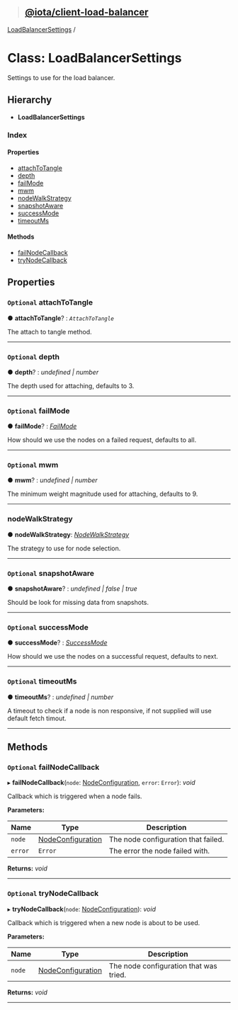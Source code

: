 > ## [@iota/client-load-balancer](../README.md)

[LoadBalancerSettings](loadbalancersettings.md) /

# Class: LoadBalancerSettings

Settings to use for the load balancer.

## Hierarchy

* **LoadBalancerSettings**

### Index

#### Properties

* [attachToTangle](loadbalancersettings.md#optional-attachtotangle)
* [depth](loadbalancersettings.md#optional-depth)
* [failMode](loadbalancersettings.md#optional-failmode)
* [mwm](loadbalancersettings.md#optional-mwm)
* [nodeWalkStrategy](loadbalancersettings.md#nodewalkstrategy)
* [snapshotAware](loadbalancersettings.md#optional-snapshotaware)
* [successMode](loadbalancersettings.md#optional-successmode)
* [timeoutMs](loadbalancersettings.md#optional-timeoutms)

#### Methods

* [failNodeCallback](loadbalancersettings.md#optional-failnodecallback)
* [tryNodeCallback](loadbalancersettings.md#optional-trynodecallback)

## Properties

### `Optional` attachToTangle

● **attachToTangle**? : *`AttachToTangle`*

The attach to tangle method.

___

### `Optional` depth

● **depth**? : *undefined | number*

The depth used for attaching, defaults to 3.

___

### `Optional` failMode

● **failMode**? : *[FailMode](../enums/failmode.md)*

How should we use the nodes on a failed request, defaults to all.

___

### `Optional` mwm

● **mwm**? : *undefined | number*

The minimum weight magnitude used for attaching, defaults to 9.

___

###  nodeWalkStrategy

● **nodeWalkStrategy**: *[NodeWalkStrategy](../interfaces/nodewalkstrategy.md)*

The strategy to use for node selection.

___

### `Optional` snapshotAware

● **snapshotAware**? : *undefined | false | true*

Should be look for missing data from snapshots.

___

### `Optional` successMode

● **successMode**? : *[SuccessMode](../enums/successmode.md)*

How should we use the nodes on a successful request, defaults to next.

___

### `Optional` timeoutMs

● **timeoutMs**? : *undefined | number*

A timeout to check if a node is non responsive, if not supplied will use default fetch timout.

___

## Methods

### `Optional` failNodeCallback

▸ **failNodeCallback**(`node`: [NodeConfiguration](nodeconfiguration.md), `error`: `Error`): *void*

Callback which is triggered when a node fails.

**Parameters:**

Name | Type | Description |
------ | ------ | ------ |
`node` | [NodeConfiguration](nodeconfiguration.md) | The node configuration that failed. |
`error` | `Error` | The error the node failed with.  |

**Returns:** *void*

___

### `Optional` tryNodeCallback

▸ **tryNodeCallback**(`node`: [NodeConfiguration](nodeconfiguration.md)): *void*

Callback which is triggered when a new node is about to be used.

**Parameters:**

Name | Type | Description |
------ | ------ | ------ |
`node` | [NodeConfiguration](nodeconfiguration.md) | The node configuration that was tried.  |

**Returns:** *void*

___